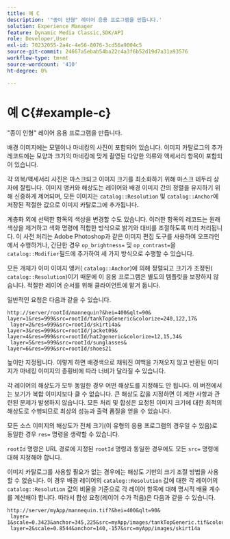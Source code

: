 ```yaml
---
title: 예 C
description: '"종이 인형" 레이어 응용 프로그램을 만듭니다.'
solution: Experience Manager
feature: Dynamic Media Classic,SDK/API
role: Developer,User
exl-id: 70232055-2a4c-4e56-8076-3cd56a9004c5
source-git-commit: 24667a5ebab54ba22c4a3f6b52d19d7a31a93576
workflow-type: tm+mt
source-wordcount: '410'
ht-degree: 0%

---
```


# 예 C{#example-c}

&quot;종이 인형&quot; 레이어 응용 프로그램을 만듭니다.

배경 이미지에는 모델이나 마네킹의 사진이 포함되어 있습니다. 이미지 카탈로그의 추가 레코드에는 모양과 크기의 마네킹에 맞게 촬영된 다양한 의류와 액세서리 항목이 포함되어 있습니다.

각 의복/액세서리 사진은 마스크되고 이미지 크기를 최소화하기 위해 마스크 테두리 상자에 잘립니다. 이미지 앵커와 해상도는 레이어와 배경 이미지 간의 정렬을 유지하기 위해 신중하게 제어되며, 모든 이미지는 `catalog::Resolution` 및 `catalog::Anchor`에 저장된 적절한 값으로 이미지 카탈로그에 추가됩니다.

계층화 외에 선택한 항목의 색상을 변경할 수도 있습니다. 이러한 항목의 레코드는 원래 색상을 제거하고 색화 명령에 적합한 방식으로 밝기와 대비를 조절하도록 미리 처리됩니다. 이 사전 처리는 Adobe Photoshop과 같은 이미지 편집 도구를 사용하여 오프라인에서 수행하거나, 간단한 경우 `op_brightness=` 및 `op_contrast=`을 `catalog::Modifier`필드에 추가하여 세 가지 방식으로 수행할 수 있습니다.

모든 개체가 이미 이미지 앵커( `catalog::Anchor`)에 의해 정렬되고 크기가 조정된( `catalog::Resolution`)이기 때문에 이 응용 프로그램은 별도의 템플릿을 보장하지 않습니다. 적절한 레이어 순서를 위해 클라이언트에 맡겨 둡니다.

일반적인 요청은 다음과 같을 수 있습니다.

```
http://server/rootId/mannequin?&hei=400&qlt=90&
layer=1&res=999&src=rootId/tankTopGeneric&colorize=240,122,17&
 layer=2&res=999&src=rootId/skirt14a&
layer=3&res=999&src=rootId/jacket09&
layer=4&res=999&src=rootId/hat2generic&colorize=12,15,34&
 layer=5&res=999&src=rootId/sunglasses&
layer=6&res=999&src=rootId/shoes21
```

높이만 지정됩니다. 이렇게 하면 배경색으로 채워진 여백을 가져오지 않고 반환된 이미지가 마네킹 이미지의 종횡비에 따라 너비가 달라질 수 있습니다.

각 레이어의 해상도가 모두 동일한 경우 어떤 해상도를 지정해도 안 됩니다. 이 버전에서는 보기가 복합 이미지보다 클 수 없습니다. 큰 해상도 값을 지정하면 이 제한 사항과 관련된 문제가 발생하지 않습니다. 모든 처리 및 합성은 요청된 이미지 크기에 대한 최적의 해상도로 수행되므로 최상의 성능과 출력 품질을 얻을 수 있습니다.

모든 소스 이미지의 해상도가 전체 크기(이 유형의 응용 프로그램의 경우일 수 있음)로 동일한 경우 `res=` 명령을 생략할 수 있습니다.

`rootId` 명령은 URL 경로에 지정된 `rootId` 명령과 동일한 경우에도 모든 `src=` 명령에 대해 지정해야 합니다.

이미지 카탈로그를 사용할 필요가 없는 경우에는 해상도 기반의 크기 조절 방법을 사용할 수 없습니다. 이 경우 배경 레이어의 `catalog::Resolution` 값에 대한 각 레이어의 `catalog::Resolution` 값의 비율을 기준으로 각 레이어 항목에 대해 명시적 배율 계수를 계산해야 합니다. 따라서 합성 요청(레이어 수가 적음)은 다음과 같을 수 있습니다.

```
http://server/myApp/mannequin.tif?&hei=400&qlt=90&
 layer= 1&scale=0.3423&anchor=345,225&src=myApp/images/tankTopGeneric.tif&colorize=240,122,17&
 layer=2&scale=0.8544&anchor=140,-157&src=myApp/images/skirt14a
```
